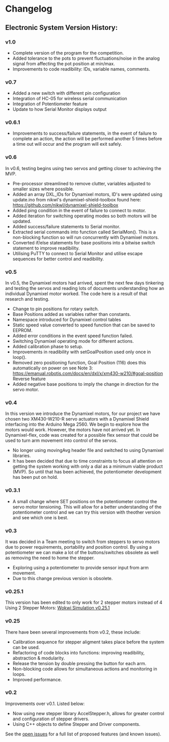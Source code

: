# Changelog

## Electronic System Version History:

### v1.0
- Complete version of the program for the competition.
- Added tolerance to the pots to prevent fluctuations/noise in the analog signal from affecting the pot position at min/max.
- Improvements to code readibility: IDs, variable names, comments.

### v0.7
- Added a new switch with different pin configuration
- Integration of HC-05 for wireless serial communication
- Integration of Potentiometer feature
- Update to how Serial Monitor displays output

### v0.6.1
- Improvements to success/failure statements, in the event of failure to complete an action, the action will be performed another 5 times before a time out will occur and the program will exit safely.

### v0.6
In v0.6, testing begins using two servos and getting closer to achieving the MVP.
- Pre-processor streamlined to remove clutter, variables adjusted to smaller sizes where possible.
- Added an array DXL_IDs for Dynamixel motors, ID's were updated using update.ino from nikwl's dynamixel-shield-toolbox found here: https://github.com/nikwl/dynamixel-shield-toolbox
- Added ping condition in the event of failure to connect to motor.
- Added iteration for switching operating modes so both motors will be updated.
- Added success/failure statements to Serial monitor.
- Extracted serial commands into function called SerialMon(). This is a non-blocking function so will run concurrently with Dynamixel motors.
- Converted if/else statements for base positions into a bitwise switch statement to improve readibility.
- Utilising PuTTY to connect to Serial Monitor and utilise escape sequences for better control and readibility.


### v0.5
In v0.5, the Dynamixel motors had arrived, spent the next few days tinkering and testing the servos and reading lots of documents understanding how an individual Dynamixel motor worked. The code here is a result of that research and testing. 
- Change to pin positions for rotary switch.
- Base Positions added as variables rather than constants.
- Namespace introduced for Dynamixel control tables
- Static speed value converted to speed function that can be saved to EEPROM.
- Added error conditions in the event speed function failed.
- Switching Dynamixel operating mode for different actions.
- Added calibration phase to setup.
- Improvements in readibility with setGoalPosition used only once in loop().
- Removed zero positioning function, Goal Position (116) does this automatically on power on see Note 3: https://emanual.robotis.com/docs/en/dxl/x/xm430-w210/#goal-position
Reverse feature
- Added negative base positions to imply the change in direction for the servo motor.


### v0.4
In this version we introduce the Dynamixel motors, for our project we have chosen two XM430-W210-R servo actuators with a Dynamixel Shield interfacing into the Arduino Mega 2560. We begin to explore how the motors would work.
However, the motors have not arrived yet. In Dynamixel-flex, code was created for a possible flex sensor that could be used to turn arm movement into control of the servos.

- No longer using movingAvg header file and switched to using Dynamixel libraries.
- It has been decided that due to time constraints to focus all attention on getting the system working with only a dial as a minimum viable product (MVP). So until that has been achieved, the potentiometer development has been put on hold.


### v0.3.1
- A small change where SET positions on the potentiometer control the servo motor tensioning. This will allow for a better understanding of the potentiometer control and we can try this version with theother version and see which one is best.

### v0.3
It was decided in a Team meeting to switch from steppers to servo motors due to power requirements, portability 
and position control. By using a potentiometer we can make a lot of the buttons/switches obsolete as well as
removing the need to home the stepper. 
- Exploring using a potentiometer to provide sensor input from arm movement.
- Due to this change previous version is obsolete.

### v0.25.1
This version has been edited to only work for 2 stepper motors instead of 4
Using 2 Stepper Motors: [Wokwi Simulation v0.25.1](https://wokwi.com/projects/365491902229667841)

### v0.25
There have been several improvements from v0.2, these include:
- Calibration sequence for stepper aligment takes place before the system can be used. 
- Refactoring of code blocks into functions: improving readibility, abstraction & modularity.
- Release the tension by double pressing the button for each arm.
- Non-blocking code allows for simultaneous actions and monitoring in loops.
- Improved performance.

### v0.2
Improvements over v0.1. Listed below:
- Now using new stepper library AccelStepper.h, allows for greater control and configuration of stepper drivers.
- Using C++ objects to define Stepper and Driver components.

See the [open issues](https://github.com/LeonidasEng/Exoskeleton/issues) for a full list of proposed features (and known issues).